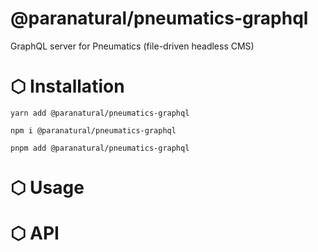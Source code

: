 # @paranatural/pneumatics-graphql

GraphQL server for Pneumatics (file-driven headless CMS)

# ⬡ Installation

```shell
yarn add @paranatural/pneumatics-graphql
```

```shell
npm i @paranatural/pneumatics-graphql
```

```shell
pnpm add @paranatural/pneumatics-graphql
```

# ⬡ Usage

# ⬡ API
